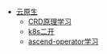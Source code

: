 * [云原生](/md/云原生/README.md)
  * [CRD原理学习](/md/云原生/CRD原理学习.md)
  * [k8s二开](/md/云原生/k8s二开.md)
  * [ascend-operator学习](/md/云原生/ascend-operator学习.md)
